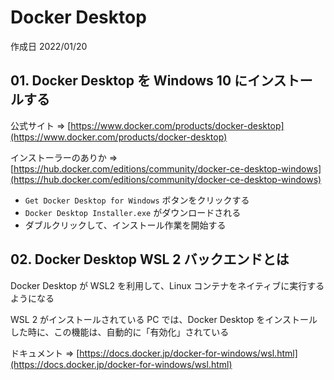 # Docker Desktop

作成日 2022/01/20

## 01. Docker Desktop を Windows 10 にインストールする

公式サイト => [https://www.docker.com/products/docker-desktop](https://www.docker.com/products/docker-desktop)

インストーラーのありか => [https://hub.docker.com/editions/community/docker-ce-desktop-windows](https://hub.docker.com/editions/community/docker-ce-desktop-windows)

- `Get Docker Desktop for Windows` ボタンをクリックする
- `Docker Desktop Installer.exe` がダウンロードされる
- ダブルクリックして、インストール作業を開始する

## 02. Docker Desktop WSL 2 バックエンドとは

Docker Desktop が WSL2 を利用して、Linux コンテナをネイティブに実行するようになる

WSL 2 がインストールされている PC では、Docker Desktop をインストールした時に、この機能は、自動的に「有効化」されている

ドキュメント => [https://docs.docker.jp/docker-for-windows/wsl.html](https://docs.docker.jp/docker-for-windows/wsl.html)
